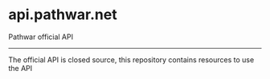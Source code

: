 api.pathwar.net
===============

Pathwar official API

---

The official API is closed source, this repository contains resources to use the API
